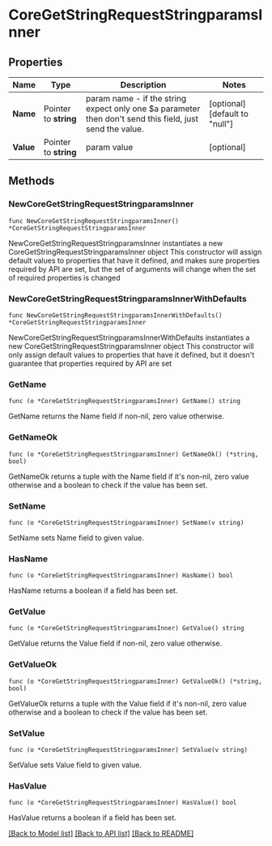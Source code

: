 # CoreGetStringRequestStringparamsInner

## Properties

Name | Type | Description | Notes
------------ | ------------- | ------------- | -------------
**Name** | Pointer to **string** | param name                             - if the string expect only one $a parameter then don&#39;t send this field, just send the value. | [optional] [default to "null"]
**Value** | Pointer to **string** | param value | [optional] 

## Methods

### NewCoreGetStringRequestStringparamsInner

`func NewCoreGetStringRequestStringparamsInner() *CoreGetStringRequestStringparamsInner`

NewCoreGetStringRequestStringparamsInner instantiates a new CoreGetStringRequestStringparamsInner object
This constructor will assign default values to properties that have it defined,
and makes sure properties required by API are set, but the set of arguments
will change when the set of required properties is changed

### NewCoreGetStringRequestStringparamsInnerWithDefaults

`func NewCoreGetStringRequestStringparamsInnerWithDefaults() *CoreGetStringRequestStringparamsInner`

NewCoreGetStringRequestStringparamsInnerWithDefaults instantiates a new CoreGetStringRequestStringparamsInner object
This constructor will only assign default values to properties that have it defined,
but it doesn't guarantee that properties required by API are set

### GetName

`func (o *CoreGetStringRequestStringparamsInner) GetName() string`

GetName returns the Name field if non-nil, zero value otherwise.

### GetNameOk

`func (o *CoreGetStringRequestStringparamsInner) GetNameOk() (*string, bool)`

GetNameOk returns a tuple with the Name field if it's non-nil, zero value otherwise
and a boolean to check if the value has been set.

### SetName

`func (o *CoreGetStringRequestStringparamsInner) SetName(v string)`

SetName sets Name field to given value.

### HasName

`func (o *CoreGetStringRequestStringparamsInner) HasName() bool`

HasName returns a boolean if a field has been set.

### GetValue

`func (o *CoreGetStringRequestStringparamsInner) GetValue() string`

GetValue returns the Value field if non-nil, zero value otherwise.

### GetValueOk

`func (o *CoreGetStringRequestStringparamsInner) GetValueOk() (*string, bool)`

GetValueOk returns a tuple with the Value field if it's non-nil, zero value otherwise
and a boolean to check if the value has been set.

### SetValue

`func (o *CoreGetStringRequestStringparamsInner) SetValue(v string)`

SetValue sets Value field to given value.

### HasValue

`func (o *CoreGetStringRequestStringparamsInner) HasValue() bool`

HasValue returns a boolean if a field has been set.


[[Back to Model list]](../README.md#documentation-for-models) [[Back to API list]](../README.md#documentation-for-api-endpoints) [[Back to README]](../README.md)


